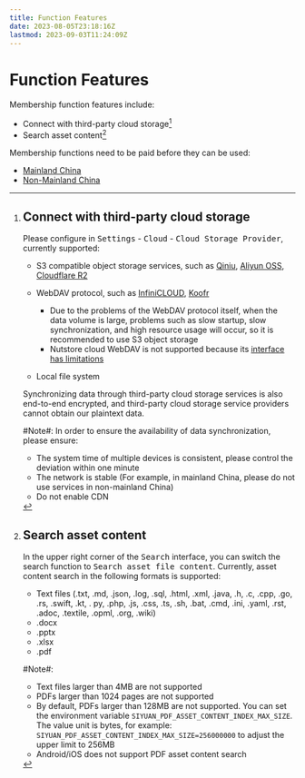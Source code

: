 ```yaml
---
title: Function Features
date: 2023-08-05T23:18:16Z
lastmod: 2023-09-03T11:24:09Z
---
```


# Function Features

Membership function features include:

* Connect with third-party cloud storage[^1]
* Search asset content[^3]

Membership functions need to be paid before they can be used:

* [Mainland China](https://ld246.com/one-time-pay/siyuan)
* [Non-Mainland China](https://liuyun.io/one-time-pay/siyuan)

[^1]: # Connect with third-party cloud storage

    Please configure in <kbd>Settings</kbd>​ - <kbd>Cloud</kbd>​ - <kbd>Cloud Storage Provider</kbd>​, currently supported:

    * S3 compatible object storage services, such as [Qiniu](https://s.qiniu.com/VbQfeu), [Aliyun OSS](https://www.aliyun.com/product/oss?userCode=yqovuas2), [Cloudflare R2](https://www.cloudflare.com/)
    * WebDAV protocol, such as [InfiniCLOUD](https://infini-cloud.net/), [Koofr](https://koofr.eu/)

      * Due to the problems of the WebDAV protocol itself, when the data volume is large, problems such as slow startup, slow synchronization, and high resource usage will occur, so it is recommended to use S3 object storage
      * Nutstore cloud WebDAV is not supported because its [interface has limitations](https://help.jianguoyun.com/?p=2064)
    * Local file system

    Synchronizing data through third-party cloud storage services is also end-to-end encrypted[^2], and third-party cloud storage service providers cannot obtain our plaintext data.

    ​#Note#​: In order to ensure the availability of data synchronization, please ensure:

    * The system time of multiple devices is consistent, please control the deviation within one minute
    * The network is stable (For example, in mainland China, please do not use services in non-mainland China)
    * Do not enable CDN


[^2]: ## End-to-end Encryption

    Data synchronization is transmitted through end-to-end encryption, and the cloud does not store any plaintext data.

    * The key is only stored locally and will not be uploaded to the cloud
    * Encryption and decryption process is performed entirely on the local device
    * The encryption algorithm is the industry-recognized and secure AES GCM


[^3]: # Search asset content

    In the upper right corner of the <kbd>Search</kbd>​ interface, you can switch the search function to <kbd>Search asset file content</kbd>​. Currently, asset content search in the following formats is supported:

    * Text files (.txt, .md, .json, .log, .sql, .html, .xml, .java, .h, .c, .cpp, .go, .rs, .swift, .kt, . py, .php, .js, .css, .ts, .sh, .bat, .cmd, .ini, .yaml, .rst, .adoc, .textile, .opml, .org, .wiki)
    * .docx
    * .pptx
    * .xlsx
    * .pdf

    ​#Note#​​:

    * Text files larger than 4MB are not supported
    * PDFs larger than 1024 pages are not supported
    * By default, PDFs larger than 128MB are not supported. You can set the environment variable `SIYUAN_PDF_ASSET_CONTENT_INDEX_MAX_SIZE`​. The value unit is bytes, for example: `SIYUAN_PDF_ASSET_CONTENT_INDEX_MAX_SIZE=256000000`​ to adjust the upper limit to 256MB
    * Android/iOS does not support PDF asset content search
